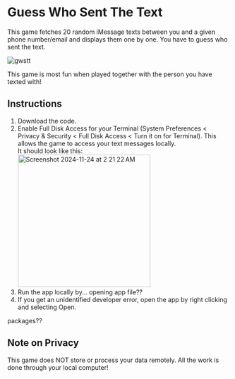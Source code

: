 # Guess Who Sent The Text
This game fetches 20 random iMessage texts between you and a given phone number/email and displays them one by one. You have to guess who sent the text.


![gwstt](https://github.com/user-attachments/assets/7cf57348-89ac-4070-943d-ab8b12805732)

This game is most fun when played together with the person you have texted with!

## Instructions ##
1. Download the code.
2. Enable Full Disk Access for your Terminal (System Preferences < Privacy & Security < Full Disk Access < Turn it on for Terminal). This allows the game to access your text messages locally. <br />It should look like this:<br /> <img width="300" alt="Screenshot 2024-11-24 at 2 21 22 AM" src="https://github.com/user-attachments/assets/b1677159-c0a7-4b93-931a-66c7c9aa33b7">
3. Run the app locally by... opening app file??
4. If you get an unidentified developer error, open the app by right clicking and selecting Open.

packages??

## Note on Privacy ##
This game does NOT store or process your data remotely. All the work is done through your local computer!
